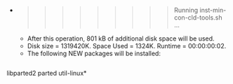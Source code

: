 * >>>>>>>>> Running inst-min-con-cld-tools.sh ...
  * After this operation, 801 kB of additional disk space will be used.
  * Disk size = 1319420K. Space Used = 1324K. Runtime = 00:00:00:02.
  * The following NEW packages will be installed:
  ```bash
libparted2 parted util-linux*
  ```
